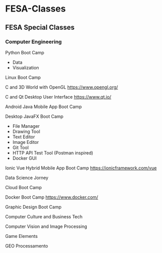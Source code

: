 # FESA-Classes
## FESA Special Classes
### Computer Engineering

Python Boot Camp
- Data
- Visualization

Linux Boot Camp

C and 3D World with OpenGL
https://www.opengl.org/

C and Qt Desktop User Interface
https://www.qt.io/

Android Java Mobile App Boot Camp

Desktop JavaFX Boot Camp
- File Manager
- Drawing Tool
- Text Editor
- Image Editor
- Git Tool
- HTTP API Test Tool (Postman inspired)
- Docker GUI 

Ionic Vue Hybrid Mobile App Boot Camp
https://ionicframework.com/vue

Data Science Jorney

Cloud Boot Camp

Docker Boot Camp
https://www.docker.com/

Graphic Design Boot Camp

Computer Culture and Business Tech

Computer Vision and Image Processing

Game Elements

GEO Processamento
